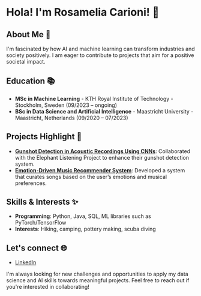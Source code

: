 # Hola! I'm Rosamelia Carioni! 👋

## About Me 🌟

I'm fascinated by how AI and machine learning can transform industries and society positively. I am eager to contribute to projects that aim for a positive societal impact.

## Education 📚

- **MSc in Machine Learning** - KTH Royal Institute of Technology - Stockholm, Sweden (09/2023 – ongoing)
- **BSc in Data Science and Artificial Intelligence** - Maastricht University - Maastricht, Netherlands (09/2020 – 07/2023)

## Projects Highlight 🚀

- **[Gunshot Detection in Acoustic Recordings Using CNNs](https://github.com/RosameliaCarioni/bachelor_thesis_gunshot_detection)**: Collaborated with the Elephant Listening Project to enhance their gunshot detection system.
- **[Emotion-Driven Music Recommender System](https://github.com/RosameliaCarioni/emotion_song_recommender)**: Developed a system that curates songs based on the user’s emotions and musical preferences.

## Skills & Interests ✨

- **Programming**: Python, Java, SQL, ML libraries such as PyTorch/TensorFlow
- **Interests**: Hiking, camping, pottery making, scuba diving

## Let's connect 🌐

- [LinkedIn](https://www.linkedin.com/in/rosamelia-carioni/)

I'm always looking for new challenges and opportunities to apply my data science and AI skills towards meaningful projects. Feel free to reach out if you're interested in collaborating!
